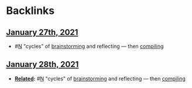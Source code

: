 
# Backlinks
## [January 27th, 2021](<January 27th, 2021.md>)
- #[N](<N.md>) "cycles" of [brainstorming](<brainstorming.md>) and reflecting — then [compiling](<compiling.md>)

## [January 28th, 2021](<January 28th, 2021.md>)
- **[Related](<Related.md>):** #[N](<N.md>) "cycles" of [brainstorming](<brainstorming.md>) and reflecting — then [compiling](<compiling.md>)

